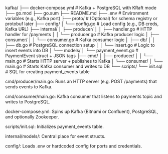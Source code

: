 kafka/
├── docker-compose.yml          # Kafka + PostgreSQL with KRaft mode
├── go.mod
├── go.sum
├── README.md
├── .env                        # Environment variables (e.g., Kafka port)
├── proto/                      # (Optional) for schema registry or protobuf later
├── config/
│   └── config.go               # Load config (e.g., DB creds, Kafka URL)
├── internal/
│   ├── producer/
│   │   ├── handler.go          # HTTP handler for /payments
│   │   └── producer.go         # Kafka producer logic
│   ├── consumer/
│   │   └── consumer.go         # Kafka consumer logic
│   ├── db/
│   │   ├── db.go               # PostgreSQL connection setup
│   │   └── insert.go           # Logic to insert events into DB
│   └── models/
│       └── payment_event.go    # PaymentEvent struct + JSON tags
├── cmd/
│   ├── producer/
│   │   └── main.go             # Starts HTTP server + publishes to Kafka
│   └── consumer/
│       └── main.go             # Starts Kafka consumer and writes to DB
└── scripts/
    └── init.sql                # SQL for creating payment_events table


cmd/producer/main.go: Runs an HTTP server (e.g. POST /payments) that sends events to Kafka.

cmd/consumer/main.go: Kafka consumer that listens to payments topic and writes to PostgreSQL.

docker-compose.yml: Spins up Kafka (Bitnami or Confluent), PostgreSQL, and optionally Zookeeper.

scripts/init.sql: Initializes payment_events table.

internal/models/: Central place for event structs.

config/: Loads .env or hardcoded config for ports and credentials.

